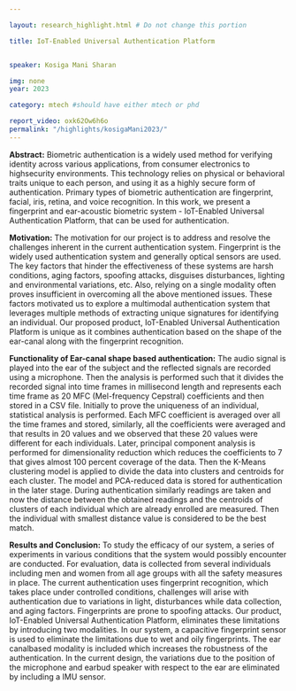 ```yaml
---

layout: research_highlight.html # Do not change this portion

title: IoT-Enabled Universal Authentication Platform


speaker: Kosiga Mani Sharan

img: none
year: 2023

category: mtech #should have either mtech or phd

report_video: oxk62Ow6h6o
permalink: "/highlights/kosigaMani2023/"
---
```


**Abstract:**
Biometric authentication is a widely used method for verifying identity across various applications, from consumer electronics to highsecurity environments. This technology relies on physical or behavioral traits unique to each person, and using it as a highly secure form of authentication. Primary types of biometric authentication are fingerprint, facial, iris, retina, and voice recognition. In this work, we present a fingerprint and ear-acoustic biometric system - IoT-Enabled Universal Authentication Platform, that can be used for authentication.

**Motivation:**
The motivation for our project is to address and resolve the challenges inherent in the current authentication system. Fingerprint is the widely used authentication system and generally optical sensors are used. The key factors that hinder the effectiveness of these systems are harsh conditions, aging factors, spoofing attacks, disguises disturbances, lighting and environmental variations, etc. Also, relying on a single modality often proves insufficient in overcoming all the above mentioned issues. These factors motivated us to explore a multimodal authentication system that leverages multiple methods of extracting unique signatures for identifying an individual. Our proposed product, IoT-Enabled Universal Authentication Platform is unique as it combines authentication based on the shape of the ear-canal along with the fingerprint recognition.

**Functionality of Ear-canal shape based authentication:**
The audio signal is played into the ear of the subject and the reflected signals are recorded using a microphone. Then the analysis is performed such that it divides the recorded signal into time frames in millisecond length and represents each time frame as 20 MFC (Mel-frequency Cepstral) coefficients and then stored in a CSV file.  Initially to prove the uniqueness of an individual, statistical analysis is performed. Each MFC coefficient is averaged over all the time frames and stored, similarly, all the coefficients were averaged and that results in 20 values and we observed that these 20 values were different for each individuals. Later, principal component analysis is performed for dimensionality reduction which reduces the coefficients to 7 that gives almost 100 percent coverage of the data. Then the K-Means clustering model is applied to divide the data into clusters and centroids for each cluster. The model and PCA-reduced data is stored for authentication in the later stage. During authentication similarly readings are taken and now the distance between the obtained readings and the centroids of clusters of each individual which are already enrolled are measured. Then the individual with smallest distance value is considered to be the best match.

**Results and Conclusion:**
To study the efficacy of our system, a series of experiments in various conditions that the system would possibly encounter are conducted. For evaluation, data is collected from several individuals including men and women from all age groups with all the safety measures in place. The current authentication uses fingerprint recognition, which takes place under controlled conditions, challenges will arise with authentication due to variations in light, disturbances while data collection, and aging factors.  Fingerprints are prone to spoofing attacks. Our product, IoT-Enabled Universal Authentication Platform, eliminates these limitations by introducing two modalities. In our system, a capacitive fingerprint sensor is used to eliminate the limitations due to wet and oily fingerprints. The ear canalbased modality is included which increases the robustness of the authentication. In the current design, the variations due to the position of the microphone and earbud speaker with respect to the ear are eliminated by including a IMU sensor.
